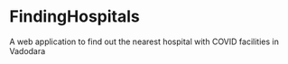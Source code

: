 # FindingHospitals
A web application to find out the nearest hospital with COVID facilities in Vadodara
